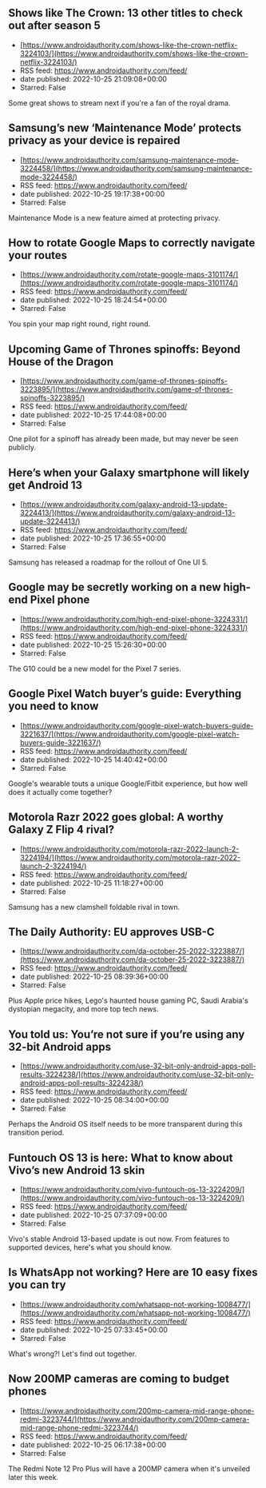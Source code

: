 ## Shows like The Crown: 13 other titles to check out after season 5
 - [https://www.androidauthority.com/shows-like-the-crown-netflix-3224103/](https://www.androidauthority.com/shows-like-the-crown-netflix-3224103/)
 - RSS feed: https://www.androidauthority.com/feed/
 - date published: 2022-10-25 21:09:08+00:00
 - Starred: False

Some great shows to stream next if you're a fan of the royal drama.

## Samsung’s new ‘Maintenance Mode’ protects privacy as your device is repaired
 - [https://www.androidauthority.com/samsung-maintenance-mode-3224458/](https://www.androidauthority.com/samsung-maintenance-mode-3224458/)
 - RSS feed: https://www.androidauthority.com/feed/
 - date published: 2022-10-25 19:17:38+00:00
 - Starred: False

Maintenance Mode is a new feature aimed at protecting privacy.

## How to rotate Google Maps to correctly navigate your routes
 - [https://www.androidauthority.com/rotate-google-maps-3101174/](https://www.androidauthority.com/rotate-google-maps-3101174/)
 - RSS feed: https://www.androidauthority.com/feed/
 - date published: 2022-10-25 18:24:54+00:00
 - Starred: False

You spin your map right round, right round.

## Upcoming Game of Thrones spinoffs: Beyond House of the Dragon
 - [https://www.androidauthority.com/game-of-thrones-spinoffs-3223895/](https://www.androidauthority.com/game-of-thrones-spinoffs-3223895/)
 - RSS feed: https://www.androidauthority.com/feed/
 - date published: 2022-10-25 17:44:08+00:00
 - Starred: False

One pilot for a spinoff has already been made, but may never be seen publicly.

## Here’s when your Galaxy smartphone will likely get Android 13
 - [https://www.androidauthority.com/galaxy-android-13-update-3224413/](https://www.androidauthority.com/galaxy-android-13-update-3224413/)
 - RSS feed: https://www.androidauthority.com/feed/
 - date published: 2022-10-25 17:36:55+00:00
 - Starred: False

Samsung has released a roadmap for the rollout of One UI 5.

## Google may be secretly working on a new high-end Pixel phone
 - [https://www.androidauthority.com/high-end-pixel-phone-3224331/](https://www.androidauthority.com/high-end-pixel-phone-3224331/)
 - RSS feed: https://www.androidauthority.com/feed/
 - date published: 2022-10-25 15:26:30+00:00
 - Starred: False

The G10 could be a new model for the Pixel 7 series.

## Google Pixel Watch buyer’s guide: Everything you need to know
 - [https://www.androidauthority.com/google-pixel-watch-buyers-guide-3221637/](https://www.androidauthority.com/google-pixel-watch-buyers-guide-3221637/)
 - RSS feed: https://www.androidauthority.com/feed/
 - date published: 2022-10-25 14:40:42+00:00
 - Starred: False

Google's wearable touts a unique Google/Fitbit experience, but how well does it actually come together?

## Motorola Razr 2022 goes global: A worthy Galaxy Z Flip 4 rival?
 - [https://www.androidauthority.com/motorola-razr-2022-launch-2-3224194/](https://www.androidauthority.com/motorola-razr-2022-launch-2-3224194/)
 - RSS feed: https://www.androidauthority.com/feed/
 - date published: 2022-10-25 11:18:27+00:00
 - Starred: False

Samsung has a new clamshell foldable rival in town.

## The Daily Authority: EU approves USB-C
 - [https://www.androidauthority.com/da-october-25-2022-3223887/](https://www.androidauthority.com/da-october-25-2022-3223887/)
 - RSS feed: https://www.androidauthority.com/feed/
 - date published: 2022-10-25 08:39:36+00:00
 - Starred: False

Plus Apple price hikes, Lego's haunted house gaming PC, Saudi Arabia's dystopian megacity, and more top tech news.

## You told us: You’re not sure if you’re using any 32-bit Android apps
 - [https://www.androidauthority.com/use-32-bit-only-android-apps-poll-results-3224238/](https://www.androidauthority.com/use-32-bit-only-android-apps-poll-results-3224238/)
 - RSS feed: https://www.androidauthority.com/feed/
 - date published: 2022-10-25 08:34:00+00:00
 - Starred: False

Perhaps the Android OS itself needs to be more transparent during this transition period.

## Funtouch OS 13 is here: What to know about Vivo’s new Android 13 skin
 - [https://www.androidauthority.com/vivo-funtouch-os-13-3224209/](https://www.androidauthority.com/vivo-funtouch-os-13-3224209/)
 - RSS feed: https://www.androidauthority.com/feed/
 - date published: 2022-10-25 07:37:09+00:00
 - Starred: False

Vivo's stable Android 13-based update is out now. From features to supported devices, here's what you should know.

## Is WhatsApp not working? Here are 10 easy fixes you can try
 - [https://www.androidauthority.com/whatsapp-not-working-1008477/](https://www.androidauthority.com/whatsapp-not-working-1008477/)
 - RSS feed: https://www.androidauthority.com/feed/
 - date published: 2022-10-25 07:33:45+00:00
 - Starred: False

What's wrong?! Let's find out together.

## Now 200MP cameras are coming to budget phones
 - [https://www.androidauthority.com/200mp-camera-mid-range-phone-redmi-3223744/](https://www.androidauthority.com/200mp-camera-mid-range-phone-redmi-3223744/)
 - RSS feed: https://www.androidauthority.com/feed/
 - date published: 2022-10-25 06:17:38+00:00
 - Starred: False

The Redmi Note 12 Pro Plus will have a 200MP camera when it's unveiled later this week.
